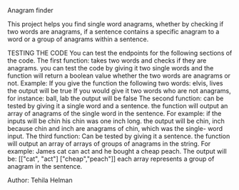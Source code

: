 
Anagram finder

This project helps you find single word anagrams, whether by checking if two words are anagrams, if a sentence contains a specific anagram to a word or a group of anagrams within a sentence. 

TESTING THE CODE
You can test the endpoints for the following sections of the code.
The first function:
takes two words and checks if they are anagrams. 
you can test the code by giving it two single words and the function will return a boolean value whether the two words are anagrams or not. 
Example: 
If you give the function the following two words:
elvis, lives
the output will be true
If you would give it two words who are not anagrams, for instance:
ball, lab
the output will be false
The second function:
can be tested by giving it a single word and a sentence. 
the function will output an array of anagrams of the single word in the sentence.
For example: 
if the inputs will be 
chin
his chin was one inch long.
the output will be 
chin, inch because chin and inch are anagrams of chin, which was the single- word input. 
The third function:
Can be tested by giving it a  sentence. 
the function will output an array of arrays of groups of anagrams in the string. 
For example:
James cat can act and he bought a cheap peach. 
The output will be:
[["cat", "act"] ["cheap","peach"]]
each array represents a group of anagram in the sentence.

 


Author:
Tehila Helman
